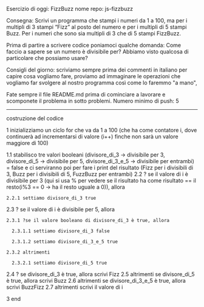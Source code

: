 Esercizio di oggi: FizzBuzz
nome repo: js-fizzbuzz

Consegna:
Scrivi un programma che stampi i numeri da 1 a 100,
ma per i multipli di 3 stampi “Fizz” al posto del numero e per i multipli di 5 stampi Buzz.
Per i numeri che sono sia multipli di 3 che di 5 stampi FizzBuzz.

Prima di partire a scrivere codice poniamoci qualche domanda:
Come faccio a sapere se un numero è divisibile per?
Abbiamo visto qualcosa di particolare che possiamo usare?

Consigli del giorno:
scriviamo sempre prima dei commenti in italiano per capire cosa vogliamo fare,
proviamo ad immaginare le operazioni che vogliamo far svolgere al nostro programma così come lo faremmo "a mano",

Fate sempre il file README.md prima di cominciare a lavorare e scomponete il problema in sotto problemi.
Numero minimo di push: 5

____________________________________________________________________________________________________________________

costruzione del codice




1 inizializziamo un ciclo for che va da 1 a 100 (che ha come contatore i, dove continuerà ad incrementarsi di valore (i++) finche non sarà un valore maggiore di 100)
  <!--FOR-->
  1.1 stabilisco tre valori booleani (divisore_di_3 -> divisibile per 3, divisore_di_5 -> divisibile per 5, divisore_di_3_e_5 -> divisibile per entrambi) = false 
  e ci serviranno poi per fare i print del risultato (Fizz per i divisibili di 3, Buzz per i divisibili di 5, FuzzBuzz per entrambi) 
  2.2 ? se il valore di i è divisibile per 3 (qui si usa % per vedere se il risultato ha come risultato == il resto(i%3 == 0 -> ha il resto uguale a 0)), allora

    2.2.1 settiamo divisore_di_3 true

  2.3 ? se il valore di i è divisibile per 5, allora

    2.3.1 ?se il valore booleano di divisore_di_3 è true, allora

      2.3.1.1 settiamo divisore_di_3 false

      2.3.1.2 settiamo divisore_di_3_e_5 true

    2.3.2 altrimenti

      2.3.2.1 settiamo divisore_di_5 true
    
  2.4 ? se divisore_di_3 è true, allora scrivi Fizz
  2.5 altrimenti se divisore_di_5 è true, allora scrivi Buzz
  2.6 altrimenti se divisore_di_3_e_5 è true, allora scrivi BuzzFizz
  2.7 altrimenti scrivi il valore di i
  <!--FINE FOR-->

3 end







